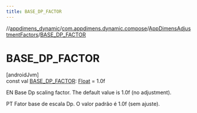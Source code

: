 ```yaml
---
title: BASE_DP_FACTOR
---
```

//[appdimens_dynamic](../../../index.html)/[com.appdimens.dynamic.compose](../index.html)/[AppDimensAdjustmentFactors](index.html)/[BASE_DP_FACTOR](-b-a-s-e_-d-p_-f-a-c-t-o-r.html)



# BASE_DP_FACTOR



[androidJvm]\
const val [BASE_DP_FACTOR](-b-a-s-e_-d-p_-f-a-c-t-o-r.html): [Float](https://kotlinlang.org/api/core/kotlin-stdlib/kotlin/-float/index.html) = 1.0f



EN Base Dp scaling factor. The default value is 1.0f (no adjustment).



PT Fator base de escala Dp. O valor padrão é 1.0f (sem ajuste).



